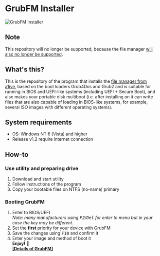 # GrubFM Installer
![GrubFM Installer](https://i2.paste.pics/7017028d7f3aa51c9b28d50ee8b0a014.png)
## Note 
This repository will no longer be supported, because the file manager [will also no longer be supported](https://github.com/a1ive/grub2-filemanager#this-project-is-no-longer-being-maintained).
## What's this?
This is the repository of the program that installs the [file manager from a1ive](https://github.com/a1ive/grub2-filemanager), based on the boot loaders Grub4Dos and Grub2 and is suitable for running in BIOS and UEFI-like systems (including UEFI + Secure Boot), and also makes your portable disk multiboot (i.e. after installing on it can write files that are also capable of loading in BIOS-like systems, for example, several ISO images with different operating systems).
## System requirements
- OS: Windows NT 6 (Vista) and higher
- Release v1.2 require Internet connection
## How-to
### Use utility and preparing drive
1. Download and start utility
2. Follow instructions of the program
3. Copy your bootable files on NTFS (no-name) primary
### Booting GrubFM
1. Enter to BIOS/UEFI   
_Note: many manufacturers using <kbd>F2</kbd>/<kbd>Del</kbd> for enter to menu but in your case the key may be different._
2. Set the __first__ priority for your device with GrubFM
3. Save the changes using <kbd>F10</kbd> and confirm it
4. Enter your image and method of boot it    
__Enjoy! 🙂__    
__[[Details of GrubFM]](https://github.com/a1ive/grub2-filemanager)__
